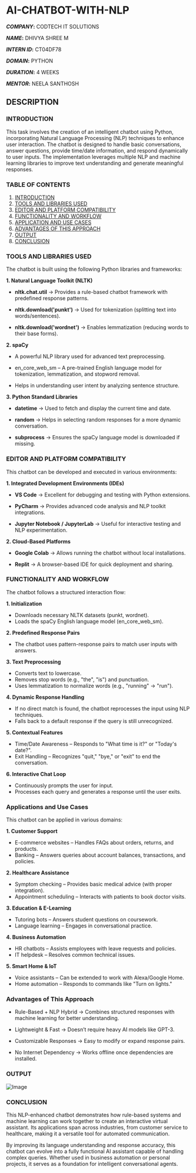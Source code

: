 # AI-CHATBOT-WITH-NLP

***COMPANY*:** CODTECH IT SOLUTIONS

***NAME*:** DHIVYA SHREE M

***INTERN ID*:** CT04DF78

***DOMAIN*:** PYTHON

***DURATION*:** 4 WEEKS

***MENTOR*:** NEELA SANTHOSH

## DESCRIPTION
### INTRODUCTION  
This task involves the creation of an intelligent chatbot using Python, incorporating Natural Language Processing (NLP) techniques to enhance user interaction. The chatbot is designed to handle basic conversations, answer questions, provide time/date information, and respond dynamically to user inputs. The implementation leverages multiple NLP and machine learning libraries to improve text understanding and generate meaningful responses.

### TABLE OF CONTENTS  
1. [INTRODUCTION](#introduction)
2. [TOOLS AND LIBRARIES USED](#tools-and-libraries-used)
3. [EDITOR AND PLATFORM COMPATIBILITY](#editor-and-platform-compatibility)
4. [FUNCTIONALITY AND WORKFLOW](#functionality-and-workflow)
5. [APPLICATION AND USE CASES](#applications-and-use-cases)
6. [ADVANTAGES OF THIS APPROACH](#advantages-of-this-approach)
7. [OUTPUT](#output)
8. [CONCLUSION](#conclusion)
   
### TOOLS AND LIBRARIES USED  
The chatbot is built using the following Python libraries and frameworks:

**1. Natural Language Toolkit (NLTK)**  
- **nltk.chat.util** → Provides a rule-based chatbot framework with predefined response patterns.

- **nltk.download('punkt')** → Used for tokenization (splitting text into words/sentences).

- **nltk.download('wordnet')** → Enables lemmatization (reducing words to their base forms).

**2. spaCy**  
- A powerful NLP library used for advanced text preprocessing.

- en_core_web_sm – A pre-trained English language model for tokenization, lemmatization, and stopword removal.

- Helps in understanding user intent by analyzing sentence structure.

**3. Python Standard Libraries**  
- **datetime** → Used to fetch and display the current time and date.

- **random** → Helps in selecting random responses for a more dynamic conversation.

- **subprocess** → Ensures the spaCy language model is downloaded if missing.

### EDITOR AND PLATFORM COMPATIBILITY  
This chatbot can be developed and executed in various environments:

**1. Integrated Development Environments (IDEs)**  
- **VS Code** → Excellent for debugging and testing with Python extensions.

- **PyCharm** → Provides advanced code analysis and NLP toolkit integrations.

- **Jupyter Notebook / JupyterLab** → Useful for interactive testing and NLP experimentation.

**2. Cloud-Based Platforms**  
- **Google Colab** → Allows running the chatbot without local installations.

- **Replit** → A browser-based IDE for quick deployment and sharing.

### FUNCTIONALITY AND WORKFLOW  
The chatbot follows a structured interaction flow:

**1. Initialization**  
- Downloads necessary NLTK datasets (punkt, wordnet).
- Loads the spaCy English language model (en_core_web_sm).

**2. Predefined Response Pairs**  
- The chatbot uses pattern-response pairs to match user inputs with answers.

**3. Text Preprocessing**  
- Converts text to lowercase.
- Removes stop words (e.g., "the", "is") and punctuation.
- Uses lemmatization to normalize words (e.g., "running" → "run").

**4. Dynamic Response Handling**  
- If no direct match is found, the chatbot reprocesses the input using NLP techniques.
- Falls back to a default response if the query is still unrecognized.

**5. Contextual Features**  
- Time/Date Awareness – Responds to "What time is it?" or "Today's date?".
- Exit Handling – Recognizes "quit," "bye," or "exit" to end the conversation.

**6. Interactive Chat Loop**  
- Continuously prompts the user for input.
- Processes each query and generates a response until the user exits.

### Applications and Use Cases  
This chatbot can be applied in various domains:

**1. Customer Support**  
- E-commerce websites – Handles FAQs about orders, returns, and products.
- Banking – Answers queries about account balances, transactions, and policies.

**2. Healthcare Assistance**  
- Symptom checking – Provides basic medical advice (with proper integration).
- Appointment scheduling – Interacts with patients to book doctor visits.

**3. Education & E-Learning**  
- Tutoring bots – Answers student questions on coursework.
- Language learning – Engages in conversational practice.

**4. Business Automation**  
- HR chatbots – Assists employees with leave requests and policies.
- IT helpdesk – Resolves common technical issues.

**5. Smart Home & IoT**  
- Voice assistants – Can be extended to work with Alexa/Google Home.
- Home automation – Responds to commands like "Turn on lights."

### Advantages of This Approach  
- Rule-Based + NLP Hybrid → Combines structured responses with machine learning for better understanding.

- Lightweight & Fast → Doesn’t require heavy AI models like GPT-3.

- Customizable Responses → Easy to modify or expand response pairs.

- No Internet Dependency → Works offline once dependencies are installed.

### OUTPUT
![Image](https://github.com/user-attachments/assets/ca8b026d-bb5e-48b8-b872-9df87e651671)

### CONCLUSION
This NLP-enhanced chatbot demonstrates how rule-based systems and machine learning can work together to create an interactive virtual assistant. Its applications span across industries, from customer service to healthcare, making it a versatile tool for automated communication.

By improving its language understanding and response accuracy, this chatbot can evolve into a fully functional AI assistant capable of handling complex queries. Whether used in business automation or personal projects, it serves as a foundation for intelligent conversational agents.
